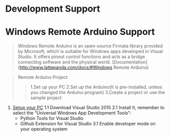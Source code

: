 # Development Support

# Windows Remote Arduino Support

> Windows Remote Arduino is an open-source Firmata library provided by Microsoft, which is suitable for Windows apps developed in Visual Studio. It offers pinout control functions and acts as a bridge connecting software and the physical world. [Documentation](http://www.lattepanda.com/docs/#Windows Remote Arduino)

> Remote Arduino Project
> > 1.Set up your PC 
> > 2.Set up the Arduino(It is pre-installed, unless you changed the Arduino program) 
> > 3.Create a project or use the sample project

1. [Setup your PC](http://www.lattepanda.com/docs/#SetupyourPC)
   1.1 Download Visual Studio 2015
   2.1 Install It, remember to select the “Universal Windows App Development Tools”: 
   - Python Tools for Visual Studio
   - Github Extension for Visual Studio
   3.1 Enable developer mode on your operating system 